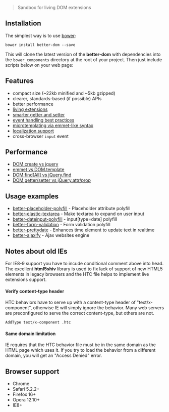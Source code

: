 &nbsp;
> Sandbox for living DOM extensions



## Installation
The simplest way is to use [bower](http://bower.io/):

    bower install better-dom --save

This will clone the latest version of the __better-dom__ with dependencies into the `bower_components` directory at the root of your project. Then just include scripts below on your web page:



## Features
* compact size (~22kb minified and ~5kb gzipped)
* clearer, standards-based (if possible) APIs
* better performance
* [living extensions](http://chemerisuk.github.io/better-dom/tutorial-extensions.html)
* [smarter getter and setter](http://chemerisuk.github.io/better-dom/tutorial-setter.html)
* [event handling best practices](http://chemerisuk.github.io/better-dom/tutorial-handling.html)
* [microtemplating via emmet-like syntax](http://chemerisuk.github.io/better-dom/tutorial-Microtemplating.html)
* [localization support](http://chemerisuk.github.io/better-dom/tutorial-Localization.html)
* cross-browser `input` event

## Performance
* [DOM.create vs jquery](http://jsperf.com/dom-create-vs-jquery/16)
* [emmet vs DOM.template](http://jsperf.com/emmet-vs-dom-parsetemplate/9)
* [DOM.find[All] vs jQuery.find](http://jsperf.com/dom-find-all-vs-jquery-find)
* [DOM getter/setter vs jQuery.attr/prop](http://jsperf.com/dom-getter-setter-vs-jquery-attr-prop)

## Usage examples
* [better-placeholder-polyfill](https://github.com/chemerisuk/better-placeholder-polyfill) - Placeholder attribute polyfill
* [better-elastic-textarea](https://github.com/chemerisuk/better-elastic-textarea) - Make textarea to expand on user input
* [better-dateinput-polyfill](https://github.com/chemerisuk/better-dateinput-polyfill) - input[type=date] polyfill
* [better-form-validation](https://github.com/chemerisuk/better-form-validation) - Form validation polyfill
* [better-prettydate](https://github.com/chemerisuk/better-prettydate) - Enhances time element to update text in realtime
* [better-ajaxify](https://github.com/chemerisuk/better-ajaxify) - Ajax websites engine

## Notes about old IEs
For IE8-9 support you have to incude conditional comment above into head. The excellent __html5shiv__ library is used to fix lack of support of new HTML5 elements in legacy browsers and the HTC file helps to implement live extensions support.

#### Verify content-type header
HTC behaviors have to serve up with a content-type header of "text/x-component", otherwise IE will simply ignore the behavior. Many web servers are preconfigured to serve the correct content-type, but others are not.

    AddType text/x-component .htc

#### Same domain limitation
IE requires that the HTC behavior file must be in the same domain as the HTML page which uses it. If you try to load the behavior from a different domain, you will get an "Access Denied" error.

## Browser support
* Chrome
* Safari 5.2.2+
* Firefox 16+
* Opera 12.10+
* IE8+
